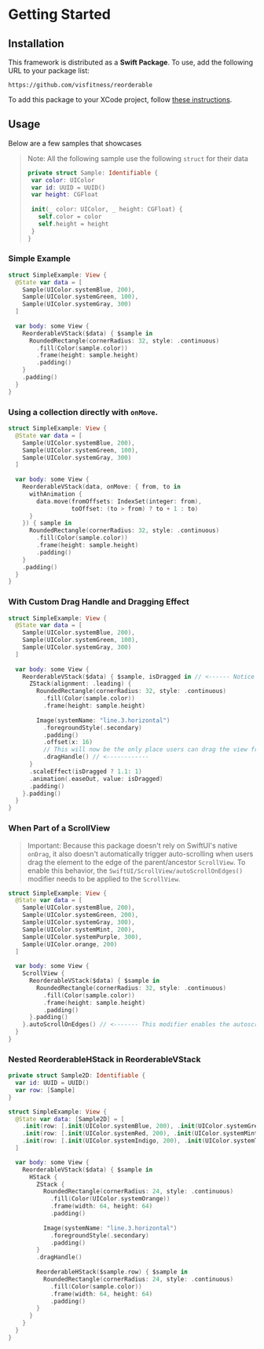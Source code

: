 # Getting Started

## Installation

This framework is distributed as a **Swift Package**. To use, add the following URL to your package list:

```
https://github.com/visfitness/reorderable
```

To add this package to your XCode project, follow [these instructions](https://developer.apple.com/documentation/xcode/adding-package-dependencies-to-your-app).

## Usage

Below are a few samples that showcases 

> Note: All the following sample use the following `struct` for their data
>
> ```swift
> private struct Sample: Identifiable {
>  var color: UIColor
>  var id: UUID = UUID()
>  var height: CGFloat
>  
>  init(_ color: UIColor, _ height: CGFloat) {
>    self.color = color
>    self.height = height
>  }
> }
> ```

### Simple Example

```swift
struct SimpleExample: View {
  @State var data = [
    Sample(UIColor.systemBlue, 200),
    Sample(UIColor.systemGreen, 100),
    Sample(UIColor.systemGray, 300)
  ]
  
  var body: some View {
    ReorderableVStack($data) { $sample in
      RoundedRectangle(cornerRadius: 32, style: .continuous)
        .fill(Color(sample.color))
        .frame(height: sample.height)
        .padding()
    }
    .padding()
  }
}
```

### Using a collection directly with `onMove`.

```swift
struct SimpleExample: View {
  @State var data = [
    Sample(UIColor.systemBlue, 200),
    Sample(UIColor.systemGreen, 100),
    Sample(UIColor.systemGray, 300)
  ]
  
  var body: some View {
    ReorderableVStack(data, onMove: { from, to in
      withAnimation {
        data.move(fromOffsets: IndexSet(integer: from),
                  toOffset: (to > from) ? to + 1 : to)
      }
    }) { sample in
      RoundedRectangle(cornerRadius: 32, style: .continuous)
        .fill(Color(sample.color))
        .frame(height: sample.height)
        .padding()
    }
    .padding()
  }
}
```

### With Custom Drag Handle and Dragging Effect

```swift
struct SimpleExample: View {
  @State var data = [
    Sample(UIColor.systemBlue, 200),
    Sample(UIColor.systemGreen, 100),
    Sample(UIColor.systemGray, 300)
  ]
  
  var body: some View {
    ReorderableVStack($data) { $sample, isDragged in // <------ Notice the additional `isDragged` parameter
      ZStack(alignment: .leading) {
        RoundedRectangle(cornerRadius: 32, style: .continuous)
          .fill(Color(sample.color))
          .frame(height: sample.height)
        
        Image(systemName: "line.3.horizontal")
          .foregroundStyle(.secondary)
          .padding()
          .offset(x: 16)
          // This will now be the only place users can drag the view from
          .dragHandle() // <------------
      }
      .scaleEffect(isDragged ? 1.1: 1)
      .animation(.easeOut, value: isDragged)
      .padding()
    }.padding()
  }
}
```

### When Part of a ScrollView

> Important: Because this package doesn't rely on SwiftUI's native `onDrag`, it also doesn't automatically trigger auto-scrolling when users drag the element to the edge of the parent/ancestor `ScrollView`. To enable this behavior, the ``SwiftUI/ScrollView/autoScrollOnEdges()`` modifier needs to be applied to the `ScrollView`.

```swift
struct SimpleExample: View {
  @State var data = [
    Sample(UIColor.systemBlue, 200),
    Sample(UIColor.systemGreen, 200),
    Sample(UIColor.systemGray, 300),
    Sample(UIColor.systemMint, 200),
    Sample(UIColor.systemPurple, 300),
    Sample(UIColor.orange, 200)
  ]
  
  var body: some View {  
    ScrollView {
      ReorderableVStack($data) { $sample in
        RoundedRectangle(cornerRadius: 32, style: .continuous)
          .fill(Color(sample.color))
          .frame(height: sample.height)
          .padding()
      }.padding()
    }.autoScrollOnEdges() // <------- This modifier enables the autoscrolling
  }
}
```

### Nested ReorderableHStack in ReorderableVStack

```swift
private struct Sample2D: Identifiable {
  var id: UUID = UUID()
  var row: [Sample]
}

struct SimpleExample: View {
  @State var data: [Sample2D] = [
    .init(row: [.init(UIColor.systemBlue, 200), .init(UIColor.systemGreen, 100), .init(UIColor.systemGray, 200)]),
    .init(row: [.init(UIColor.systemRed, 200), .init(UIColor.systemMint, 100), .init(UIColor.systemPurple, 200)]),
    .init(row: [.init(UIColor.systemIndigo, 200), .init(UIColor.systemTeal, 100), .init(UIColor.systemYellow, 200)]),
  ]

  var body: some View {
    ReorderableVStack($data) { $sample in
      HStack {
        ZStack {
          RoundedRectangle(cornerRadius: 24, style: .continuous)
            .fill(Color(UIColor.systemOrange))
            .frame(width: 64, height: 64)
            .padding()
         
          Image(systemName: "line.3.horizontal")
            .foregroundStyle(.secondary)
            .padding()
        }
        .dragHandle()
        
        ReorderableHStack($sample.row) { $sample in
          RoundedRectangle(cornerRadius: 24, style: .continuous)
            .fill(Color(sample.color))
            .frame(width: 64, height: 64)
            .padding()
        }
      }
    }
  }
}
```
